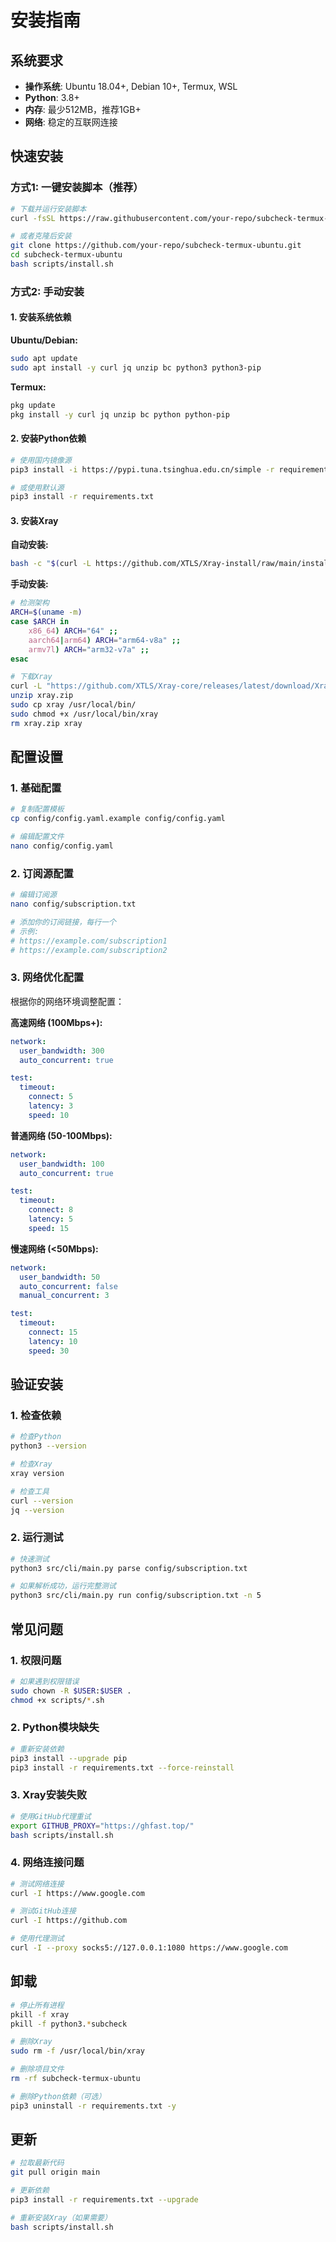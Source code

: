 # 安装指南

## 系统要求

- **操作系统**: Ubuntu 18.04+, Debian 10+, Termux, WSL
- **Python**: 3.8+
- **内存**: 最少512MB，推荐1GB+
- **网络**: 稳定的互联网连接

## 快速安装

### 方式1: 一键安装脚本（推荐）

```bash
# 下载并运行安装脚本
curl -fsSL https://raw.githubusercontent.com/your-repo/subcheck-termux-ubuntu/main/scripts/install.sh | bash

# 或者克隆后安装
git clone https://github.com/your-repo/subcheck-termux-ubuntu.git
cd subcheck-termux-ubuntu
bash scripts/install.sh
```

### 方式2: 手动安装

#### 1. 安装系统依赖

**Ubuntu/Debian:**
```bash
sudo apt update
sudo apt install -y curl jq unzip bc python3 python3-pip
```

**Termux:**
```bash
pkg update
pkg install -y curl jq unzip bc python python-pip
```

#### 2. 安装Python依赖

```bash
# 使用国内镜像源
pip3 install -i https://pypi.tuna.tsinghua.edu.cn/simple -r requirements.txt

# 或使用默认源
pip3 install -r requirements.txt
```

#### 3. 安装Xray

**自动安装:**
```bash
bash -c "$(curl -L https://github.com/XTLS/Xray-install/raw/main/install-release.sh)" @ install
```

**手动安装:**
```bash
# 检测架构
ARCH=$(uname -m)
case $ARCH in
    x86_64) ARCH="64" ;;
    aarch64|arm64) ARCH="arm64-v8a" ;;
    armv7l) ARCH="arm32-v7a" ;;
esac

# 下载Xray
curl -L "https://github.com/XTLS/Xray-core/releases/latest/download/Xray-linux-${ARCH}.zip" -o xray.zip
unzip xray.zip
sudo cp xray /usr/local/bin/
sudo chmod +x /usr/local/bin/xray
rm xray.zip xray
```

## 配置设置

### 1. 基础配置

```bash
# 复制配置模板
cp config/config.yaml.example config/config.yaml

# 编辑配置文件
nano config/config.yaml
```

### 2. 订阅源配置

```bash
# 编辑订阅源
nano config/subscription.txt

# 添加你的订阅链接，每行一个
# 示例:
# https://example.com/subscription1
# https://example.com/subscription2
```

### 3. 网络优化配置

根据你的网络环境调整配置：

**高速网络 (100Mbps+):**
```yaml
network:
  user_bandwidth: 300
  auto_concurrent: true

test:
  timeout:
    connect: 5
    latency: 3
    speed: 10
```

**普通网络 (50-100Mbps):**
```yaml
network:
  user_bandwidth: 100
  auto_concurrent: true

test:
  timeout:
    connect: 8
    latency: 5
    speed: 15
```

**慢速网络 (<50Mbps):**
```yaml
network:
  user_bandwidth: 50
  auto_concurrent: false
  manual_concurrent: 3

test:
  timeout:
    connect: 15
    latency: 10
    speed: 30
```

## 验证安装

### 1. 检查依赖

```bash
# 检查Python
python3 --version

# 检查Xray
xray version

# 检查工具
curl --version
jq --version
```

### 2. 运行测试

```bash
# 快速测试
python3 src/cli/main.py parse config/subscription.txt

# 如果解析成功，运行完整测试
python3 src/cli/main.py run config/subscription.txt -n 5
```

## 常见问题

### 1. 权限问题

```bash
# 如果遇到权限错误
sudo chown -R $USER:$USER .
chmod +x scripts/*.sh
```

### 2. Python模块缺失

```bash
# 重新安装依赖
pip3 install --upgrade pip
pip3 install -r requirements.txt --force-reinstall
```

### 3. Xray安装失败

```bash
# 使用GitHub代理重试
export GITHUB_PROXY="https://ghfast.top/"
bash scripts/install.sh
```

### 4. 网络连接问题

```bash
# 测试网络连接
curl -I https://www.google.com

# 测试GitHub连接
curl -I https://github.com

# 使用代理测试
curl -I --proxy socks5://127.0.0.1:1080 https://www.google.com
```

## 卸载

```bash
# 停止所有进程
pkill -f xray
pkill -f python3.*subcheck

# 删除Xray
sudo rm -f /usr/local/bin/xray

# 删除项目文件
rm -rf subcheck-termux-ubuntu

# 删除Python依赖（可选）
pip3 uninstall -r requirements.txt -y
```

## 更新

```bash
# 拉取最新代码
git pull origin main

# 更新依赖
pip3 install -r requirements.txt --upgrade

# 重新安装Xray（如果需要）
bash scripts/install.sh
```
